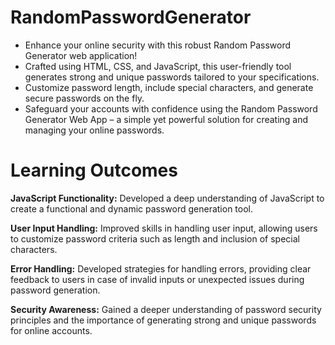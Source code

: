 # RandomPasswordGenerator
* Enhance your online security with this robust Random Password Generator web application! 
* Crafted using HTML, CSS, and JavaScript, this user-friendly tool generates strong and unique passwords tailored to your specifications. 
* Customize password length, include special characters, and generate secure passwords on the fly. 
* Safeguard your accounts with confidence using the Random Password Generator Web App – a simple yet powerful solution for creating and managing your online passwords.

# Learning Outcomes

**JavaScript Functionality:**
Developed a deep understanding of JavaScript to create a functional and dynamic password generation tool.

**User Input Handling:**
Improved skills in handling user input, allowing users to customize password criteria such as length and inclusion of special characters.

**Error Handling:**
Developed strategies for handling errors, providing clear feedback to users in case of invalid inputs or unexpected issues during password generation.

**Security Awareness:**
Gained a deeper understanding of password security principles and the importance of generating strong and unique passwords for online accounts.



